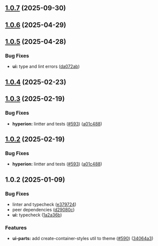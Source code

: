

## [1.0.7](https://github.com/atls/hyperion/compare/@atls-ui-parts/popover@1.0.6...@atls-ui-parts/popover@1.0.7) (2025-09-30)






## [1.0.6](https://github.com/atls/hyperion/compare/@atls-ui-parts/popover@1.0.5...@atls-ui-parts/popover@1.0.6) (2025-04-29)






## [1.0.5](https://github.com/atls/hyperion/compare/@atls-ui-parts/popover@1.0.4...@atls-ui-parts/popover@1.0.5) (2025-04-28)


### Bug Fixes


* **ui:** type and lint errors ([da072ab](https://github.com/atls/hyperion/commit/da072abf91f465b4a6f0b736e2b26c78a2891d1d))





## [1.0.4](https://github.com/atls/hyperion/compare/@atls-ui-parts/popover@1.0.3...@atls-ui-parts/popover@1.0.4) (2025-02-23)






## [1.0.3](https://github.com/atls/hyperion/compare/@atls-ui-parts/popover@1.0.2...@atls-ui-parts/popover@1.0.3) (2025-02-19)


### Bug Fixes


* **hyperion:** lintter and tests ([#593](https://github.com/atls/hyperion/issues/593)) ([a01c488](https://github.com/atls/hyperion/commit/a01c488064d6386f754aafd2eecb28a19396635e))





## [1.0.2](https://github.com/atls/hyperion/compare/@atls-ui-parts/popover@1.0.2...@atls-ui-parts/popover@1.0.2) (2025-02-19)


### Bug Fixes


* **hyperion:** lintter and tests ([#593](https://github.com/atls/hyperion/issues/593)) ([a01c488](https://github.com/atls/hyperion/commit/a01c488064d6386f754aafd2eecb28a19396635e))





## 1.0.2 (2025-01-09)


### Bug Fixes


* linter and typecheck ([e379724](https://github.com/atls/hyperion/commit/e379724b7dbf3c8cba2b0b94647239b0b37c5fb8))
* peer dependencies ([d29080c](https://github.com/atls/hyperion/commit/d29080cb0950b04e65ab7755571e350d3450b4dd))
* **ui:** typecheck ([1a2a36b](https://github.com/atls/hyperion/commit/1a2a36b8baeececd0b929dcdb94da3d38ae8ad1e))

### Features


* **ui-parts:** add create-container-styles util to theme ([#590](https://github.com/atls/hyperion/issues/590)) ([34064a3](https://github.com/atls/hyperion/commit/34064a384192b781fd6d667857f568d4f42228a4))


